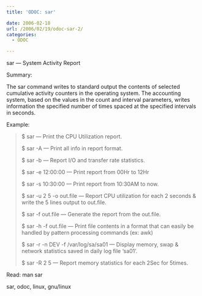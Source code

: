 ```yaml
---
title: 'ODOC: sar'

date: 2006-02-18
url: /2006/02/19/odoc-sar-2/
categories:
  - ODOC

---
```

sar &#8212; System Activity Report

Summary:

The sar command writes to standard output the contents of selected cumulative activity counters in the operating system. The accounting system, based on the values in the count and interval parameters, writes information the specified number of times spaced at the specified intervals in seconds.

Example:

> $ sar &#8212; Print the CPU Utilization report.
> 
> $ sar -A &#8212; Print all info in report format.
> 
> $ sar -b &#8212; Report I/O and transfer rate statistics.
> 
> $ sar -e 12:00:00 &#8212; Print report from 00Hr to 12Hr
> 
> $ sar -s 10:30:00 &#8212; Print report from 10:30AM to now.
> 
> $ sar -u 2 5 -o out.file &#8212; Report CPU utilization for each 2 seconds & write the 5 lines output to out.file.
> 
> $ sar -f out.file &#8212; Generate the report from the out.file.
> 
> $ sar -h -f out.file &#8212; Print file contents in a format that can easily be handled by pattern processing commands (ex: awk)
> 
> $ sar -r -n DEV -f /var/log/sa/sa01 &#8212; Display memory, swap & network statistics saved in daily log file &#8216;sa01&#8217;.
> 
> $ sar -R 2 5 &#8212; Report memory statistics for each 2Sec for 5times.

Read: man sar
  
<tags>sar, odoc, linux, gnu/linux</tags>
